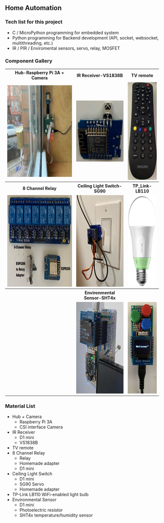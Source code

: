 ## Home Automation
### Tech list for this project
* C / MicroPython programming for embedded system
* Python programming for Backend development (API, socket, websocket, multithreading, etc.)
* IR / PIR / Enviromental sensors, servo, relay, MOSFET
### Component Gallery
<table>
  <tr> 
    <th>Hub-Raspberry Pi 3A + Camera</th> 
    <th>IR Receiver-VS1838B</th> 
    <th> TV remote</th>  
  </tr>
  <tr> 
    <td> <img width="400px" height="300px" src="misc/hub.jpg" /> </td> 
    <td> <img width="240px" height="200px" src="misc/ir_receiver.jpg" /> </td> 
    <td> <img width="120px" height="320px" src="misc/tv_remotre.jpg" /> </td>
  </tr>
  <tr> 
    <th>8 Channel Relay</th> 
    <th> Ceiling Light Switch-SG90</th> 
    <th> TP_Link-LB110 </td> 
  </tr>
  <tr> 
    <td> <img width="450px" height="300px" src="misc/relay_8ch.jpg" /> </td> 
    <td> <img width="240px" height="300px" src="misc/ceiling_light_switch.jpg" /> </td> 
    <td> <img width="150px" height="300px" src="misc/lb110.jpg" </td> 
  </tr>
  <tr>
    <th> </th> 
    <th>Environmental Sensor-SHT4x</th> 
    <th> </th> 
  </tr> 
  <tr> 
    <td> </td> 
    <td> <img width="250px" height="300px" src="misc/sht4x.jpg" /> </td> 
    <td> <img width="150px" height="300px" src="misc/wifi_remote.jpg" /> </td>  
  </tr> 
</table>

### Material List
* Hub + Camera
  * Raspberry Pi 3A
  * CSI interface Camera
* IR Receiver
  * D1 mini
  * VS1838B
* TV remote
* 8 Channel Relay
  * Relay
  * Homemade adapter
  * D1 mini
* Ceiling Light Switch
  * D1 mini
  * SG90 Servo
  * Homemade adapter  
* TP-Link LB110 WiFi-enabled light bulb
* Environmental Sensor
  * D1 mini 
  * Photoelectric resistor
  * SHT4x temperature/humidity sensor  
